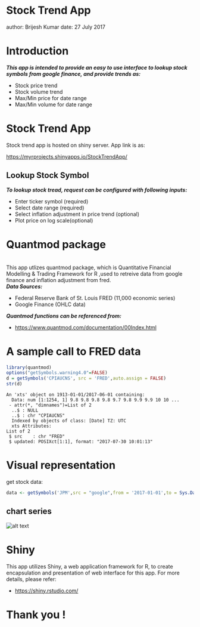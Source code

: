 Stock Trend App
===============
author: Brijesh Kumar
date: 27 July 2017

Introduction
============

***This app is intended to provide an easy to use interface to lookup stock symbols from google finance, and provide trends as:***

- Stock price trend
- Stock volume trend
- Max/Min price for date range
- Max/Min volume for date range

Stock Trend App
===============
Stock trend app is hosted on shiny server. App link is as:

https://myrprojects.shinyapps.io/StockTrendApp/

Lookup Stock Symbol
-------------------
***To lookup stock tread, request can be configured with following inputs:***

- Enter ticker symbol (required)
- Select date range (required)
- Select inflation adjustment in price trend (optional)
- Plot price on log scale(optional)

Quantmod package
================
<br>This app utlizes quantmod package, which is Quantitative Financial Modelling & Trading Framework for R
,used to retreive data from google finance and inflation adjustment from fred.
</br>
***Data Sources:***
- Federal Reserve Bank of St. Louis FRED (11,000 economic series)
- Google Finance (OHLC data)

***Quantmod functions can be referenced from:***
- https://www.quantmod.com/documentation/00Index.html

A sample call to FRED data
==========================

```r
library(quantmod)
options("getSymbols.warning4.0"=FALSE)
d = getSymbols('CPIAUCNS', src = 'FRED',auto.assign = FALSE)
str(d)
```

```
An 'xts' object on 1913-01-01/2017-06-01 containing:
  Data: num [1:1254, 1] 9.8 9.8 9.8 9.8 9.7 9.8 9.9 9.9 10 10 ...
 - attr(*, "dimnames")=List of 2
  ..$ : NULL
  ..$ : chr "CPIAUCNS"
  Indexed by objects of class: [Date] TZ: UTC
  xts Attributes:  
List of 2
 $ src    : chr "FRED"
 $ updated: POSIXct[1:1], format: "2017-07-30 10:01:13"
```

Visual representation
=====================
get stock data:

```r
data <- getSymbols('JPM',src = "google",from = '2017-01-01',to = Sys.Date(),auto.assign = FALSE)
```
chart series
------------
![alt text](README_files/figure-html/unnamed-chunk-3-1.png)

Shiny
=====
This app utilizes Shiny, a web application framework for R, to create encapsulation and presentation of web interface for this app.
For more details, please refer:
- https://shiny.rstudio.com/

Thank you !
===========
